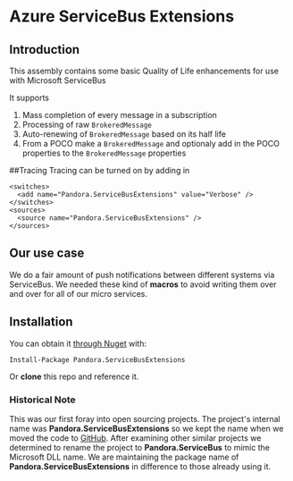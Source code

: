 # Azure ServiceBus Extensions

## Introduction

This assembly contains some basic Quality of Life enhancements for use with Microsoft ServiceBus

It supports
  1. Mass completion of every message in a subscription
  2. Processing of raw `BrokeredMessage`
  3. Auto-renewing of `BrokeredMessage` based on its half life
  4. From a POCO make a `BrokeredMessage` and optionaly add in the POCO properties to the `BrokeredMessage` properties

##Tracing
Tracing can be turned on by adding in

	<switches>
	  <add name="Pandora.ServiceBusExtensions" value="Verbose" />
	</switches>
	<sources>
	  <source name="Pandora.ServiceBusExtensions" />
	</sources>

## Our use case

We do a fair amount of push notifications between different systems via ServiceBus. We needed these kind of **macros** to avoid writing them over and over for all of our micro services.

## Installation

You can obtain it [through Nuget][0] with:

    Install-Package Pandora.ServiceBusExtensions

Or **clone** this repo and reference it.

### Historical Note

This was our first foray into open sourcing projects. The project's internal name was **Pandora.ServiceBusExtensions** so we kept the name when we moved the code to [GitHub](https://github.com/PandoraJewelry/ServiceBus). After examining other similar projects we determined to rename the project to **Pandora.ServiceBus** to mimic the Microsoft DLL name. We are maintaining the package name of **Pandora.ServiceBusExtensions** in difference to those already using it.

[\\]: Refrences
[0]: https://www.nuget.org/packages/Pandora.ServiceBusExtensions

